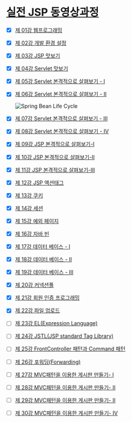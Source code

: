 # [실전 JSP 동영상과정][main]

- [x] [제 01강 웹프로그래밍][01]
- [x] [제 02강 개발 환경 설정][02]
- [x] [제 03강 JSP 맛보기][03]
- [x] [제 04강 Servlet 맛보기][04]
- [x] [제 05강 Servlet 본격적으로 살펴보기 - I][05]
- [x] [제 06강 Servlet 본격적으로 살펴보기 - II][06]
	
	![Spring Bean Life Cycle](/SPP-1009_Java_JSP/images/SpringBeanLifeCycle.jfif)
	
- [x] [제 07강 Servlet 본격적으로 살펴보기 - III][07]
- [x] [제 08강 Servlet 본격적으로 살펴보기 - IV][08]
- [x] [제 09강 JSP 본격적으로 살펴보기-I][09]
- [x] [제 10강 JSP 본격적으로 살펴보기-II][10]
- [x] [제 11강 JSP 본격적으로 살펴보기-III][11]
- [x] [제 12강 JSP 액션태그][12]
- [x] [제 13강 쿠키][13]
- [x] [제 14강 세션][14]
- [x] [제 15강 예외 페이지][15]
- [x] [제 16강 자바 빈][16]
- [x] [제 17강 데이터 베이스 - I][17]
- [x] [제 18강 데이터 베이스 - II][18]
- [x] [제 19강 데이터 베이스 - III][19]
- [x] [제 20강 커넥션풀][20]
- [x] [제 21강 회원 인증 프로그래밍][21]
- [x] [제 22강 파일 업로드][22]
- [ ] [제 23강 EL(Expression Language)][23]
- [ ] [제 24강 JSTL(JSP standard Tag Library)][24]
- [ ] [제 25강 FrontController 패턴과 Command 패턴][25]
- [ ] [제 26강 포워딩(Forwarding)][26]
- [ ] [제 27강 MVC패턴을 이용한 게시판 만들기- I][27]
- [ ] [제 28강 MVC패턴을 이용한 게시판 만들기- II][28]
- [ ] [제 29강 MVC패턴을 이용한 게시판 만들기- II][29]
- [ ] [제 30강 MVC패턴을 이용한 게시판 만들기- IV][30]

[main]: https://seouliotcenter.tistory.com/tag/jsp "실전 JSP 동영상과정"
[01]: https://www.youtube.com/watch?v=Aw-lOlR0I28&list=PLOJ3X9PwqLzvyIx3mwuf-muEd5TUI-yph&index=1 "제 01강 웹프로그래밍"
[02]: https://www.youtube.com/watch?v=qJU0914Nv84&list=PLOJ3X9PwqLzvyIx3mwuf-muEd5TUI-yph&index=2 "제 02강 개발 환경 설정"
[03]: https://www.youtube.com/watch?v=ImkeLKI1yLk&list=PLOJ3X9PwqLzvyIx3mwuf-muEd5TUI-yph&index=3
[04]: https://www.youtube.com/watch?v=A4QMTvoMLWA&list=PLOJ3X9PwqLzvyIx3mwuf-muEd5TUI-yph&index=4
[05]: https://www.youtube.com/watch?v=9k1tQ6-CaMM&list=PLOJ3X9PwqLzvyIx3mwuf-muEd5TUI-yph&index=5
[06]: https://www.youtube.com/watch?v=Uc6oxkmJ12M&list=PLOJ3X9PwqLzvyIx3mwuf-muEd5TUI-yph&index=6
[07]: https://www.youtube.com/watch?v=n2XJuTVlTUs&list=PLOJ3X9PwqLzvyIx3mwuf-muEd5TUI-yph&index=7
[08]: https://www.youtube.com/watch?v=Pg6Jzh72vKg&list=PLOJ3X9PwqLzvyIx3mwuf-muEd5TUI-yph&index=8
[09]: https://www.youtube.com/watch?v=aLqYvAEBdiQ&list=PLOJ3X9PwqLzvyIx3mwuf-muEd5TUI-yph&index=9
[10]: https://www.youtube.com/watch?v=hto0zvjz4pY&list=PLOJ3X9PwqLzvyIx3mwuf-muEd5TUI-yph&index=10
[11]: https://www.youtube.com/watch?v=ntNiNyZoI5M&list=PLOJ3X9PwqLzvyIx3mwuf-muEd5TUI-yph&index=11
[12]: https://www.youtube.com/watch?v=ep4kdvqLsmQ&list=PLOJ3X9PwqLzvyIx3mwuf-muEd5TUI-yph&index=12
[13]: https://www.youtube.com/watch?v=baPAAQVhiDQ&list=PLOJ3X9PwqLzvyIx3mwuf-muEd5TUI-yph&index=13
[14]: https://www.youtube.com/watch?v=QNqkd_KFOdk&list=PLOJ3X9PwqLzvyIx3mwuf-muEd5TUI-yph&index=14
[15]: https://www.youtube.com/watch?v=i2YS9nc7J4Q&list=PLOJ3X9PwqLzvyIx3mwuf-muEd5TUI-yph&index=15
[16]: https://www.youtube.com/watch?v=lMaPcsjHPYY&list=PLOJ3X9PwqLzvyIx3mwuf-muEd5TUI-yph&index=16
[17]: https://www.youtube.com/watch?v=cGMhfJBvVTM&list=PLOJ3X9PwqLzvyIx3mwuf-muEd5TUI-yph&index=17
[18]: https://www.youtube.com/watch?v=xgn4S6NtsUs&list=PLOJ3X9PwqLzvyIx3mwuf-muEd5TUI-yph&index=18
[19]: https://www.youtube.com/watch?v=Uttb19IYwYc&list=PLOJ3X9PwqLzvyIx3mwuf-muEd5TUI-yph&index=19
[20]: https://www.youtube.com/watch?v=PVNcP_6AgDk&list=PLOJ3X9PwqLzvyIx3mwuf-muEd5TUI-yph&index=20
[21]: https://www.youtube.com/watch?v=b4vn9lrze6o&list=PLOJ3X9PwqLzvyIx3mwuf-muEd5TUI-yph&index=21
[22]: https://www.youtube.com/watch?v=B1jCwmhePMo&list=PLOJ3X9PwqLzvyIx3mwuf-muEd5TUI-yph&index=22
[23]: https://www.youtube.com/watch?v=jkLOkfAgK0c&list=PLOJ3X9PwqLzvyIx3mwuf-muEd5TUI-yph&index=23
[24]: https://www.youtube.com/watch?v=8kVhjVoOtOI&list=PLOJ3X9PwqLzvyIx3mwuf-muEd5TUI-yph&index=24
[25]: https://www.youtube.com/watch?v=jY8I3VcT7Gk&list=PLOJ3X9PwqLzvyIx3mwuf-muEd5TUI-yph&index=25
[26]: https://www.youtube.com/watch?v=TcW4mc_iH1Y&list=PLOJ3X9PwqLzvyIx3mwuf-muEd5TUI-yph&index=26
[27]: https://www.youtube.com/watch?v=1AWT3vEoC-c&list=PLOJ3X9PwqLzvyIx3mwuf-muEd5TUI-yph&index=27
[28]: https://www.youtube.com/watch?v=oYeDoPBGIWA&list=PLOJ3X9PwqLzvyIx3mwuf-muEd5TUI-yph&index=28
[29]: https://www.youtube.com/watch?v=57w4-jEW_b4&list=PLOJ3X9PwqLzvyIx3mwuf-muEd5TUI-yph&index=29
[30]: https://www.youtube.com/watch?v=RRc6YNrqKnk&list=PLOJ3X9PwqLzvyIx3mwuf-muEd5TUI-yph&index=30